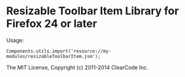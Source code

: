 # Resizable Toolbar Item Library for Firefox 24 or later

Usage:

    Components.utils.import('resource://my-modules/resizableToolbarItem.jsm');

The MIT License, Copyright (c) 2011-2014 ClearCode Inc.
